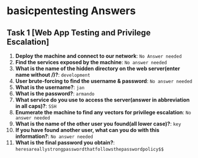# basicpentesting Answers

## Task 1 [Web App Testing and Privilege Escalation]

1. **Deploy the machine and connect to our network**: `No Answer needed`
2. **Find the services exposed by the machine**: `No answer needed`
3. **What is the name of the hidden directory on the web server(enter name without /)?**: `development`
4. **User brute-forcing to find the username & password**: `No answer needed`
5. **What is the username?**: `jan`
6. **What is the password?**: `armando`
7. **What service do you use to access the server(answer in abbreviation in all caps)?**: `SSH`
8. **Enumerate the machine to find any vectors for privilege escalation**: `No answer needed`
9. **What is the name of the other user you found(all lower case)?**: `key`
10. **If you have found another user, what can you do with this information?**: `No answer needed`
11. **What is the final password you obtain?**: `heresareallystrongpasswordthatfollowsthepasswordpolicy$$`
